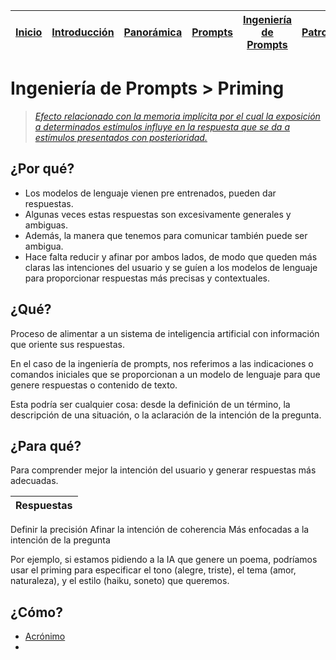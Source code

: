 <div align=right>

|[Inicio](/README.md)|[Introducción](/documentos/intro.md)|[Panorámica](/documentos/panorámica.md)|[Prompts](/prompts/README.md)|[Ingeniería de Prompts](/ingenieriaDePrompts/README.md)|[Patrones](/ingenieriaDePrompts/patrones/README.md)|[Casos de Uso](/casosDeUso/README.md)|
|-|-|-|-|-|-|-

</div>

# Ingeniería de Prompts > Priming

> *[Efecto relacionado con la memoria implícita por el cual la exposición a determinados estímulos influye en la respuesta que se da a estímulos presentados con posterioridad.](https://es.wikipedia.org/wiki/Primado_(psicolog%C3%ADa))*

## ¿Por qué?

- Los modelos de lenguaje vienen pre entrenados, pueden dar respuestas.
- Algunas veces estas respuestas son excesivamente generales y ambiguas.
- Además, la manera que tenemos para comunicar también puede ser ambigua.
- Hace falta reducir y afinar por ambos lados, de modo que queden más claras las intenciones del usuario y se guíen a los modelos de lenguaje para proporcionar respuestas más precisas y contextuales.

## ¿Qué?

Proceso de alimentar a un sistema de inteligencia artificial con información que oriente sus respuestas. 

En el caso de la ingeniería de prompts, nos referimos a las indicaciones o comandos iniciales que se proporcionan a un modelo de lenguaje para que genere respuestas o contenido de texto.

Esta podría ser cualquier cosa: desde la definición de un término, la descripción de una situación, o la aclaración de la intención de la pregunta.

## ¿Para qué?

Para comprender mejor la intención del usuario y generar respuestas más adecuadas.

|Respuestas 
|-|
Definir la precisión
Afinar la intención de coherencia
Más enfocadas a la intención de la pregunta

Por ejemplo, si estamos pidiendo a la IA que genere un poema, podríamos usar el priming para especificar el tono (alegre, triste), el tema (amor, naturaleza), y el estilo (haiku, soneto) que queremos.

## ¿Cómo?

- [Acrónimo](/casosDeUso/acronimo.md)
- 